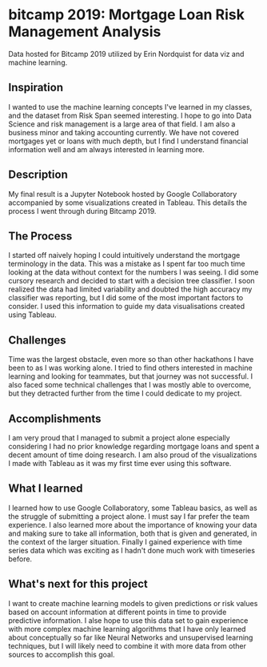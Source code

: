 # bitcamp 2019: Mortgage Loan Risk Management Analysis
Data hosted for Bitcamp 2019 utilized by Erin Nordquist for data viz and machine learning. 

## Inspiration
I wanted to use the machine learning concepts I've learned in my classes, and the dataset from Risk Span seemed interesting. I hope to go into Data Science and risk management is a large area of that field. I am also a business minor and taking accounting currently. We have not covered mortgages yet or loans with much depth, but I find I understand financial information well and am always interested in learning more.

## Description
My final result is a Jupyter Notebook hosted by Google Collaboratory accompanied by some visualizations created in Tableau. This details the process I went through during Bitcamp 2019. 

## The Process
I started off naively hoping I could intuitively understand the mortgage terminology in the data. This was a mistake as I spent far too much time looking at the data without context for the numbers I was seeing. I did some cursory research and decided to start with a decision tree classifier. I soon realized the data had limited variability and doubted the high accuracy my classifier was reporting, but I did some of the most important factors to consider. I used this information to guide my data visualisations created using Tableau.  

## Challenges
Time was the largest obstacle, even more so than other hackathons I have been to as I was working alone. I tried to find others interested in machine learning and looking for teammates, but that journey was not successful. I also faced some technical challenges that I was mostly able to overcome, but they detracted further from the time I could dedicate to my project.

## Accomplishments
I am very proud that I managed to submit a project alone especially considering I had no prior knowledge regarding mortgage loans and spent a decent amount of time doing research. I am also proud of the visualizations I made with Tableau as it was my first time ever using this software. 

## What I learned
I learned how to use Google Collaboratory, some Tableau basics, as well as the struggle of submitting a project alone. I must say I far prefer the team experience. I also learned more about the importance of knowing your data and making sure to take all information, both that is given and generated, in the context of the larger situation. Finally I gained experience with time series data which was exciting as I hadn't done much work with timeseries before. 

## What's next for this project
I want to create machine learning models to given predictions or risk values based on account information at different points in time to provide predictive information. I alse hope to use this data set to gain experience with more complex machine learning algorithms that I have only learned about conceptually so far like Neural Networks and unsupervised learning techniques, but I will likely need to combine it with more data from other sources to accomplish this goal.  
